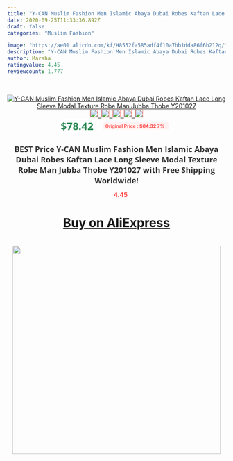 ```yaml
---
title: "Y-CAN Muslim Fashion Men Islamic Abaya Dubai Robes Kaftan Lace Long Sleeve Modal Texture Robe Man Jubba Thobe Y201027"
date: 2020-09-25T11:33:36.892Z
draft: false
categories: "Muslim Fashion"

image: "https://ae01.alicdn.com/kf/H8552fa585adf4f10a7bb1dda86f6b212q/Y-CAN-Muslim-Fashion-Men-Islamic-Abaya-Dubai-Robes-Kaftan-Lace-Long-Sleeve-Modal-Texture-Robe.jpg"
description: "Y-CAN Muslim Fashion Men Islamic Abaya Dubai Robes Kaftan Lace Long Sleeve Modal Texture Robe Man Jubba Thobe Y201027"
author: Marsha
ratingvalue: 4.45
reviewcount: 1.777
---
```

<br>
<div style="text-align: center;">
<a href="https://s.click.aliexpress.com/e/_A0bCw1" target="_blank" rel="nofollow noopener noreferrer"><img alt="Y-CAN Muslim Fashion Men Islamic Abaya Dubai Robes Kaftan Lace Long Sleeve Modal Texture Robe Man Jubba Thobe Y201027" class="magnifier-image" src="https://ae01.alicdn.com/kf/H8552fa585adf4f10a7bb1dda86f6b212q/Y-CAN-Muslim-Fashion-Men-Islamic-Abaya-Dubai-Robes-Kaftan-Lace-Long-Sleeve-Modal-Texture-Robe.jpg_640x640.jpg">
<br>
<img style="border:1px solid salmon" src="https://ae01.alicdn.com/kf/H8552fa585adf4f10a7bb1dda86f6b212q/Y-CAN-Muslim-Fashion-Men-Islamic-Abaya-Dubai-Robes-Kaftan-Lace-Long-Sleeve-Modal-Texture-Robe.jpg_120x120.jpg">&nbsp;&nbsp;<img style="border:1px solid salmon" src="https://ae01.alicdn.com/kf/Hd2e16e76bcb04d0b958d718271988c89R/Y-CAN-Muslim-Fashion-Men-Islamic-Abaya-Dubai-Robes-Kaftan-Lace-Long-Sleeve-Modal-Texture-Robe.jpg_120x120.jpg">&nbsp;&nbsp;<img style="border:1px solid salmon" src="https://ae01.alicdn.com/kf/H7a9099baef1849f5a22cd365e24f3231y/Y-CAN-Muslim-Fashion-Men-Islamic-Abaya-Dubai-Robes-Kaftan-Lace-Long-Sleeve-Modal-Texture-Robe.jpg_120x120.jpg">&nbsp;&nbsp;<img style="border:1px solid salmon" src="https://ae01.alicdn.com/kf/H379b04cff5074d12aabdea51237ca88bX/Y-CAN-Muslim-Fashion-Men-Islamic-Abaya-Dubai-Robes-Kaftan-Lace-Long-Sleeve-Modal-Texture-Robe.jpg_120x120.jpg">&nbsp;&nbsp;<img style="border:1px solid salmon" src="https://ae01.alicdn.com/kf/Hd9268ca9af5f45aab80d360cb7d680eeo/Y-CAN-Muslim-Fashion-Men-Islamic-Abaya-Dubai-Robes-Kaftan-Lace-Long-Sleeve-Modal-Texture-Robe.jpg_120x120.jpg"></a></div><br0>
<div style="text-align: center;"><span style="background-color: white; border: 0px; box-sizing: border-box; color: seagreen; display: inline-block; font-family: &quot;open sans&quot; , &quot;arial&quot; , &quot;helvetica&quot; , sans-serif , &quot;heiti&quot;; font-size: 24px; font-stretch: inherit; font-weight: 700; line-height: inherit; margin: 0px 10px 0px 0px; padding: 0px; vertical-align: middle;">$78.42 </span>
<span style="background: rgb(255 , 241 , 241); border-radius: 3px; border: 0px; box-sizing: border-box; color: #ff4747; display: inline-block; font-family: inherit; font-size: 12px; font-stretch: inherit; font-style: inherit; font-variant: inherit; font-weight: 600; line-height: inherit; margin: 0px; padding: 2px 5px; transform: scale(0.9); vertical-align: middle;">Original Price : <b style="text-decoration: line-through;">$84.32 </b> 7%&nbsp;&nbsp;</span></div>
<h1 style="color: #333333; display: inline-block; font-family: &quot;open sans&quot; , &quot;arial&quot; , &quot;helvetica&quot; , sans-serif , &quot;heiti&quot;; font-size: 18px; font-stretch: inherit; font-weight: 700; text-align: center;">BEST Price Y-CAN Muslim Fashion Men Islamic Abaya Dubai Robes Kaftan Lace Long Sleeve Modal Texture Robe Man Jubba Thobe Y201027 with Free Shipping Worldwide!</h1>
<div style="color: #ff4747; text-align: center;">
<img src="https://4.bp.blogspot.com/-M0ZcTcb-5uY/XleCXlxnR4I/AAAAAAAAAEc/OrjgMkXV1oMQFaCRZj5HQwOCBcu3w1FegCPcBGAYYCw/s1600/star.png" style="height: 15px;">&nbsp;<b>4.45</b></div>
<div class="button_cont" align="center"><a class="buynow_a" href="https://s.click.aliexpress.com/e/_A0bCw1" target="_blank" rel="nofollow noopener noreferrer"><H1>Buy on AliExpress</H1></a></div><br>
<div class="separator" style="clear: both; text-align: center;">
<img src="https://lh3.googleusercontent.com/-pTy5HemUv9M/XlePHvY0dAI/AAAAAAAAAE4/0nX5iRUoIWY8eMW9Dpxeirr157OZliDIgCLcBGAsYHQ/s1600/badge.gif" width="480">
</div>

